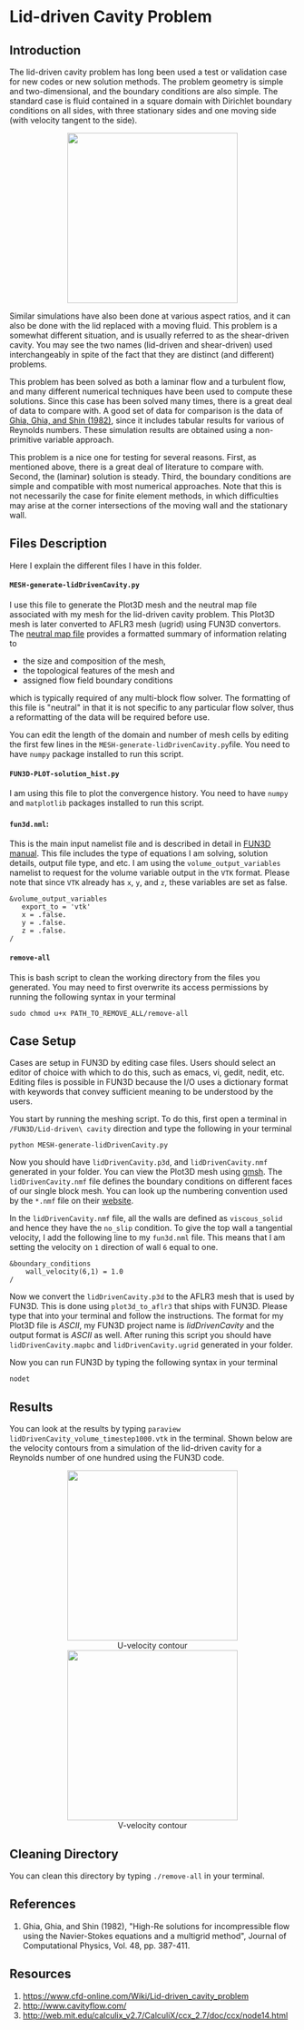 # Lid-driven Cavity Problem
## Introduction
The lid-driven cavity problem has long been used a test or validation case for new codes or new solution methods. The problem geometry is simple and two-dimensional, and the boundary conditions are also simple. The standard case is fluid contained in a square domain with Dirichlet boundary conditions on all sides, with three stationary sides and one moving side (with velocity tangent to the side).

<p align="center">
  <img src="https://github.com/kooroshg1/FUN3D/blob/master/Lid-driven%20cavity/images/lid-driven-cavity-figure.png", height="300.0">
</p>

Similar simulations have also been done at various aspect ratios, and it can also be done with the lid replaced with a moving fluid. This problem is a somewhat different situation, and is usually referred to as the shear-driven cavity. You may see the two names (lid-driven and shear-driven) used interchangeably in spite of the fact that they are distinct (and different) problems.

This problem has been solved as both a laminar flow and a turbulent flow, and many different numerical techniques have been used to compute these solutions. Since this case has been solved many times, there is a great deal of data to compare with. A good set of data for comparison is the data of [Ghia, Ghia, and Shin (1982)](https://pdfs.semanticscholar.org/211b/45b6a06336a72ca064a6e59b14ebc520211c.pdf), since it includes tabular results for various of Reynolds numbers. These simulation results are obtained using a non-primitive variable approach.

This problem is a nice one for testing for several reasons. First, as mentioned above, there is a great deal of literature to compare with. Second, the (laminar) solution is steady. Third, the boundary conditions are simple and compatible with most numerical approaches. Note that this is not necessarily the case for finite element methods, in which difficulties may arise at the corner intersections of the moving wall and the stationary wall.

## Files Description
Here I explain the different files I have in this folder.

#### `MESH-generate-lidDrivenCavity.py`
I use this file to generate the Plot3D mesh and the neutral map file associated with my mesh for the lid-driven cavity problem. This Plot3D mesh is later converted to AFLR3 mesh (ugrid) using FUN3D convertors. The [neutral map file](https://geolab.larc.nasa.gov/Volume/Doc/nmf.htm) provides a formatted summary of information relating to

* the size and composition of the mesh,
* the topological features of the mesh and
* assigned flow field boundary conditions

which is typically required of any multi-block flow solver. The formatting of this file is "neutral" in that it is not specific to any particular flow solver, thus a reformatting of the data will be required before use.

You can edit the length of the domain and number of mesh cells by editing the first few lines in the `MESH-generate-lidDrivenCavity.py`file. You need to have `numpy` package installed to run this script.

#### `FUN3D-PLOT-solution_hist.py`
I am using this file to plot the convergence history. You need to have `numpy` and `matplotlib` packages installed to run this script.

#### `fun3d.nml`:
This is the main input namelist file and is described in detail in [FUN3D manual](https://fun3d.larc.nasa.gov/papers/FUN3D_Manual-12.9.pdf). This file includes the type of equations I am solving, solution details, output file type, and etc. I am using the `volume_output_variables` namelist to request for the volume variable output in the `VTK` format. Please note that since `VTK` already has `x`, `y`, and `z`, these variables are set as false.
```
&volume_output_variables
   export_to = 'vtk'
   x = .false.
   y = .false.
   z = .false.
/
```

#### `remove-all`
This is bash script to clean the working directory from the files you generated. You may need to first overwrite its access permissions by running the following syntax in your terminal

```
sudo chmod u+x PATH_TO_REMOVE_ALL/remove-all
```

## Case Setup
Cases are setup in FUN3D by editing case files. Users should select an editor of choice with which to do this, such as emacs, vi, gedit, nedit, etc. Editing files is possible in FUN3D because the I/O uses a dictionary format with keywords that convey sufficient meaning to be understood by the users.

You start by running the meshing script. To do this, first open a terminal in `/FUN3D/Lid-driven\ cavity` direction and type the following in your terminal

```
python MESH-generate-lidDrivenCavity.py
```

Now you should have `lidDrivenCavity.p3d`, and `lidDrivenCavity.nmf` generated in your folder. You can view the Plot3D mesh using [gmsh](http://gmsh.info/). The `lidDrivenCavity.nmf` file defines the boundary conditions on different faces of our single block mesh. You can look up the numbering convention used by the `*.nmf` file on their [website](https://geolab.larc.nasa.gov/Volume/Doc/nmf.htm).

In the `lidDrivenCavity.nmf` file, all the walls are defined as `viscous_solid` and hence they have the `no_slip` condition. To give the top wall a tangential velocity, I add the following line to my `fun3d.nml` file. This means that I am setting the velocity on `1` direction of wall `6` equal to one.

```
&boundary_conditions
    wall_velocity(6,1) = 1.0
/
```

Now we convert the `lidDrivenCavity.p3d` to the AFLR3 mesh that is used by FUN3D. This is done using `plot3d_to_aflr3` that ships with FUN3D. Please type that into your terminal and follow the instructions. The format for my Plot3D file is *ASCII*, my FUN3D project name is *lidDrivenCavity* and the output format is *ASCII* as well. After runing this script you should have `lidDrivenCavity.mapbc` and `lidDrivenCavity.ugrid` generated in your folder.

Now you can run FUN3D by typing the following syntax in your terminal

```
nodet
```

## Results
You can look at the results by typing `paraview lidDrivenCavity_volume_timestep1000.vtk` in the terminal. Shown below are the velocity contours from a simulation of the lid-driven cavity for a Reynolds number of one hundred using the FUN3D code.

<div style="align: center; text-align:center;">
    <img src="https://github.com/kooroshg1/FUN3D/blob/master/Lid-driven%20cavity/images/u-velocity.png" height="300.0" align="middle"/>
    <div text-align:center>U-velocity contour</div>
</div>

<div style="align: center; text-align:center;">
    <img src="https://github.com/kooroshg1/FUN3D/blob/master/Lid-driven%20cavity/images/v-velocity.png" height="300.0" align="middle"/>
    <div text-align:center>V-velocity contour</div>
</div>

## Cleaning Directory
You can clean this directory by typing `./remove-all` in your terminal.

## References
1. Ghia, Ghia, and Shin (1982), "High-Re solutions for incompressible flow using the Navier-Stokes equations and a multigrid method", Journal of Computational Physics, Vol. 48, pp. 387-411.

## Resources
1. https://www.cfd-online.com/Wiki/Lid-driven_cavity_problem
2. http://www.cavityflow.com/
3. http://web.mit.edu/calculix_v2.7/CalculiX/ccx_2.7/doc/ccx/node14.html
